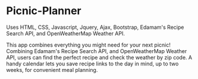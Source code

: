 # Picnic-Planner

Uses HTML, CSS, Javascript, Jquery, Ajax, Bootstrap, Edamam's Recipe Search API, and OpenWeatherMap Weather API.

This app combines everything you might need for your next picnic! Combining Edamam's Recipe
Search API, and OpenWeatherMap Weather API, users can find the perfect recipe and check the
weather by zip code. A handy calendar lets you save recipe links to the day in mind, up
to two weeks, for convenient meal planning.
